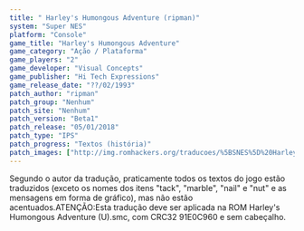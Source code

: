 ```yaml
---
title: " Harley's Humongous Adventure (ripman)"
system: "Super NES"
platform: "Console"
game_title: "Harley's Humongous Adventure"
game_category: "Ação / Plataforma"
game_players: "2"
game_developer: "Visual Concepts"
game_publisher: "Hi Tech Expressions"
game_release_date: "??/02/1993"
patch_author: "ripman"
patch_group: "Nenhum"
patch_site: "Nenhum"
patch_version: "Beta1"
patch_release: "05/01/2018"
patch_type: "IPS"
patch_progress: "Textos (história)"
patch_images: ["http://img.romhackers.org/traducoes/%5BSNES%5D%20Harley's%20Humongous%20Adventure%20-%20ripman%20-%201.png","http://img.romhackers.org/traducoes/%5BSNES%5D%20Harley's%20Humongous%20Adventure%20-%20ripman%20-%202.png","http://img.romhackers.org/traducoes/%5BSNES%5D%20Harley's%20Humongous%20Adventure%20-%20ripman%20-%203.png"]
---
```

Segundo o autor da tradução, praticamente todos os textos do jogo estão traduzidos (exceto os nomes dos itens "tack", "marble", "nail" e "nut" e as mensagens em forma de gráfico), mas não estão acentuados.ATENÇÃO:Esta tradução deve ser aplicada na ROM Harley's Humongous Adventure (U).smc, com CRC32 91E0C960 e sem cabeçalho.